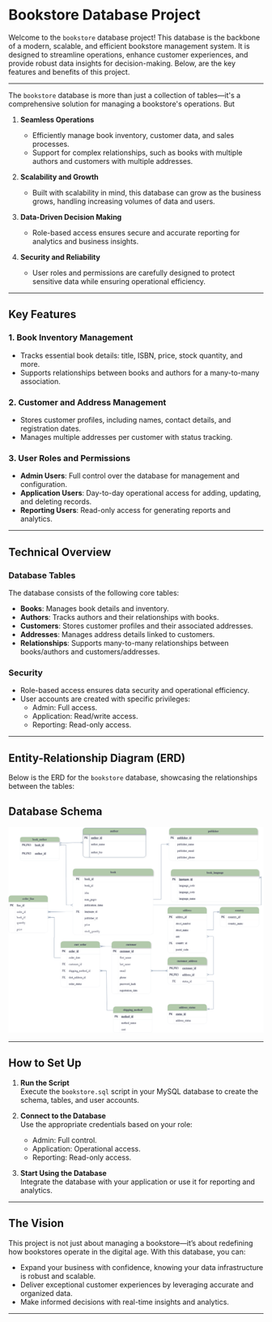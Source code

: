 # Bookstore Database Project

Welcome to the `bookstore` database project! This database is the backbone of a modern, scalable, and efficient bookstore management system. It is designed to streamline operations, enhance customer experiences, and provide robust data insights for decision-making. Below, are the key features and benefits of this project.

---
The `bookstore` database is more than just a collection of tables—it's a comprehensive solution for managing a bookstore's operations. But

1. **Seamless Operations**  
   - Efficiently manage book inventory, customer data, and sales processes.
   - Support for complex relationships, such as books with multiple authors and customers with multiple addresses.

2. **Scalability and Growth**  
   - Built with scalability in mind, this database can grow as the business grows, handling increasing volumes of data and users.

3. **Data-Driven Decision Making**  
   - Role-based access ensures secure and accurate reporting for analytics and business insights.

4. **Security and Reliability**  
   - User roles and permissions are carefully designed to protect sensitive data while ensuring operational efficiency.
---

## Key Features

### 1. **Book Inventory Management**
   - Tracks essential book details: title, ISBN, price, stock quantity, and more.
   - Supports relationships between books and authors for a many-to-many association.

### 2. **Customer and Address Management**
   - Stores customer profiles, including names, contact details, and registration dates.
   - Manages multiple addresses per customer with status tracking.

### 3. **User Roles and Permissions**
   - **Admin Users**: Full control over the database for management and configuration.
   - **Application Users**: Day-to-day operational access for adding, updating, and deleting records.
   - **Reporting Users**: Read-only access for generating reports and analytics.

---

## Technical Overview

### Database Tables
The database consists of the following core tables:
- **Books**: Manages book details and inventory.
- **Authors**: Tracks authors and their relationships with books.
- **Customers**: Stores customer profiles and their associated addresses.
- **Addresses**: Manages address details linked to customers.
- **Relationships**: Supports many-to-many relationships between books/authors and customers/addresses.

### Security
- Role-based access ensures data security and operational efficiency.
- User accounts are created with specific privileges:
  - Admin: Full access.
  - Application: Read/write access.
  - Reporting: Read-only access.

---

## Entity-Relationship Diagram (ERD)

Below is the ERD for the `bookstore` database, showcasing the relationships between the tables:

## Database Schema

![Entity-Relationship Diagram for the bookstore database](ERD.drawio.png)

---

## How to Set Up

1. **Run the Script**  
   Execute the `bookstore.sql` script in your MySQL database to create the schema, tables, and user accounts.

2. **Connect to the Database**  
   Use the appropriate credentials based on your role:
   - Admin: Full control.
   - Application: Operational access.
   - Reporting: Read-only access.

3. **Start Using the Database**  
   Integrate the database with your application or use it for reporting and analytics.

---

## The Vision

This project is not just about managing a bookstore—it’s about redefining how bookstores operate in the digital age. With this database, you can:
- Expand your business with confidence, knowing your data infrastructure is robust and scalable.
- Deliver exceptional customer experiences by leveraging accurate and organized data.
- Make informed decisions with real-time insights and analytics.

---
[def]: ERD.drawio.png